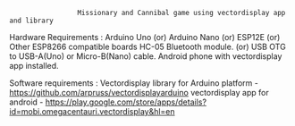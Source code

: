 
                     Missionary and Cannibal game using vectordisplay app and library 
                     
                     
                     
                     
Hardware Requirements :  Arduino Uno (or) Arduino Nano (or) ESP12E (or) Other ESP8266 compatible boards
                         HC-05 Bluetooth module. (or) USB OTG to USB-A(Uno) or Micro-B(Nano) cable.
                         Android phone with vectordisplay app installed.
                         
                         
Software requirements :  Vectordisplay library for Arduino platform - https://github.com/arpruss/vectordisplayarduino
                         vectordisplay app for android  - https://play.google.com/store/apps/details?id=mobi.omegacentauri.vectordisplay&hl=en

